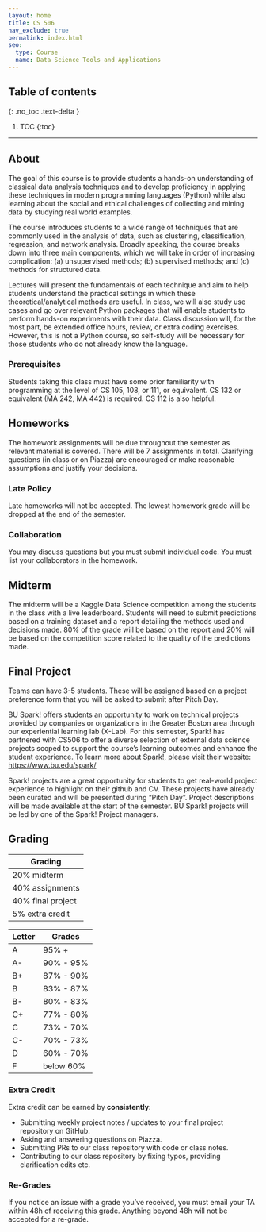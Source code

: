 ```yaml
---
layout: home
title: CS 506
nav_exclude: true
permalink: index.html
seo:
  type: Course
  name: Data Science Tools and Applications
---
```


## Table of contents
{: .no_toc .text-delta }

1. TOC
{:toc}

---

## About

The goal of this course is to provide students a hands-on understanding of classical data analysis techniques and to develop proficiency in applying these techniques in modern programming languages (Python) while also learning about the social and ethical challenges of collecting and mining data by studying real world examples.

The course introduces students to a wide range of techniques that are commonly used in the analysis of data, such as clustering, classification, regression, and network analysis. Broadly speaking, the course breaks down into three main components, which we will take in order of increasing complication: (a) unsupervised methods; (b) supervised methods; and (c) methods for structured data.

Lectures will present the fundamentals of each technique and aim to help students understand the practical settings in which these theoretical/analytical methods are useful. In class, we will also study use cases and go over relevant Python packages that will enable students to perform hands-on experiments with their data. Class discussion will, for the most part, be extended office hours, review, or extra coding exercises. However, this is not a Python course, so self-study will be necessary for those students who do not already know the language.

### Prerequisites

Students taking this class must have some prior familiarity with programming at the level of CS 105, 108, or 111, or equivalent. CS 132 or equivalent (MA 242, MA 442) is required. CS 112 is also helpful.

## Homeworks

The homework assignments will be due throughout the semester as relevant material is covered. There will be 7 assignments in total. Clarifying questions (in class or on Piazza) are encouraged or make reasonable assumptions and justify your decisions.

### Late Policy

Late homeworks will not be accepted. The lowest homework grade will be dropped at the end of the semester.

### Collaboration

You may discuss questions but you must submit individual code. You must list your collaborators in the homework.

## Midterm

The midterm will be a Kaggle Data Science competition among the students in the class with a live leaderboard. Students will need to submit predictions based on a training dataset and a report detailing the methods used and decisions made. 80% of the grade will be based on the report and 20% will be based on the competition score related to the quality of the predictions made.

## Final Project

Teams can have 3-5 students. These will be assigned based on a project preference form that you will be asked to submit after Pitch Day.

BU Spark! offers students an opportunity to work on technical projects provided by companies or organizations in the Greater Boston area through our experiential learning lab (X-Lab). For this semester, Spark! has partnered with CS506 to offer a diverse selection of external data science projects scoped to support the course’s learning outcomes and enhance the student experience. To learn more about Spark!, please visit their website: https://www.bu.edu/spark/ 

Spark! projects are a great opportunity for students to get real-world project experience to highlight on their github and CV. These projects have already been curated and will be presented during “Pitch Day”. Project descriptions will be made available at the start of the semester. BU Spark! projects will be led by one of the Spark! Project managers.

## Grading

|      Grading      |
|-------------------|
| 20% midterm       |
| 40% assignments   |
| 40% final project |
| 5% extra credit   |

| Letter | Grades |
|----|------------|
| A  |  95% +     |
| A- |  90% - 95% |
| B+ |  87% - 90% |
| B  |  83% - 87% |
| B- |  80% - 83% |
| C+ |  77% - 80% |
| C  |  73% - 70% |
| C- |  70% - 73% |
| D  |  60% - 70% |
| F  |  below 60% |

### Extra Credit

Extra credit can be earned by **consistently**:

- Submitting weekly project notes / updates to your final project repository on GitHub.
- Asking and answering questions on Piazza.
- Submitting PRs to our class repository with code or class notes.
- Contributing to our class repository by fixing typos, providing clarification edits etc.

### Re-Grades

If you notice an issue with a grade you’ve received, you must email your TA within 48h of receiving this grade. Anything beyond 48h will not be accepted for a re-grade.

